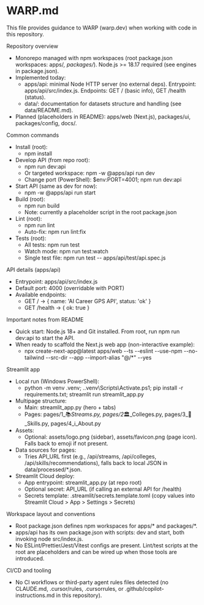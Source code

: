 # WARP.md

This file provides guidance to WARP (warp.dev) when working with code in this repository.

Repository overview
- Monorepo managed with npm workspaces (root package.json workspaces: apps/*, packages/*). Node.js >= 18.17 required (see engines in package.json).
- Implemented today:
  - apps/api: minimal Node HTTP server (no external deps). Entrypoint: apps/api/src/index.js. Endpoints: GET / (basic info), GET /health (status).
  - data/: documentation for datasets structure and handling (see data/README.md).
- Planned (placeholders in README): apps/web (Next.js), packages/ui, packages/config, docs/.

Common commands
- Install (root):
  - npm install
- Develop API (from repo root):
  - npm run dev:api
  - Or targeted workspace: npm -w @apps/api run dev
  - Change port (PowerShell): $env:PORT=4001; npm run dev:api
- Start API (same as dev for now):
  - npm -w @apps/api run start
- Build (root):
  - npm run build
  - Note: currently a placeholder script in the root package.json
- Lint (root):
  - npm run lint
  - Auto-fix: npm run lint:fix
- Tests (root):
  - All tests: npm run test
  - Watch mode: npm run test:watch
  - Single test file: npm run test -- apps/api/test/api.spec.js

API details (apps/api)
- Entrypoint: apps/api/src/index.js
- Default port: 4000 (overridable with PORT)
- Available endpoints:
  - GET / → { name: 'AI Career GPS API', status: 'ok' }
  - GET /health → { ok: true }

Important notes from README
- Quick start: Node.js 18+ and Git installed. From root, run npm run dev:api to start the API.
- When ready to scaffold the Next.js web app (non-interactive example):
  - npx create-next-app@latest apps/web --ts --eslint --use-npm --no-tailwind --src-dir --app --import-alias "@/*" --yes

Streamlit app
- Local run (Windows PowerShell):
  - python -m venv .venv; .\.venv\Scripts\Activate.ps1; pip install -r requirements.txt; streamlit run streamlit_app.py
- Multipage structure:
  - Main: streamlit_app.py (hero + tabs)
  - Pages: pages/1_📚_Streams.py, pages/2_🏛️_Colleges.py, pages/3_🧠_Skills.py, pages/4_ℹ️_About.py
- Assets:
  - Optional: assets/logo.png (sidebar), assets/favicon.png (page icon). Falls back to emoji if not present.
- Data sources for pages:
  - Tries API_URL first (e.g., /api/streams, /api/colleges, /api/skills/recommendations), falls back to local JSON in data/processed/*.json.
- Streamlit Cloud deploy:
  - App entrypoint: streamlit_app.py (at repo root)
  - Optional secret: API_URL (if calling an external API for /health)
  - Secrets template: .streamlit/secrets.template.toml (copy values into Streamlit Cloud > App > Settings > Secrets)

Workspace layout and conventions
- Root package.json defines npm workspaces for apps/* and packages/*.
- apps/api has its own package.json with scripts: dev and start, both invoking node src/index.js.
- No ESLint/Prettier/Jest/Vitest configs are present. Lint/test scripts at the root are placeholders and can be wired up when those tools are introduced.

CI/CD and tooling
- No CI workflows or third-party agent rules files detected (no CLAUDE.md, .cursor/rules, .cursorrules, or .github/copilot-instructions.md in this repository).
